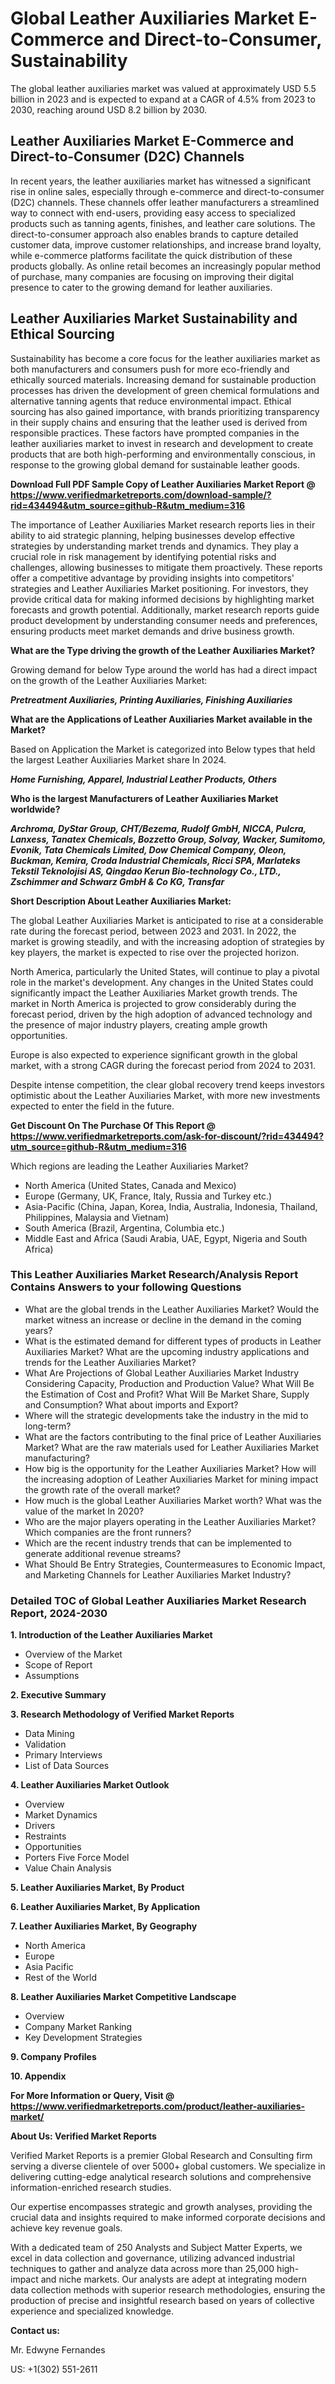<h1>Global Leather Auxiliaries Market E-Commerce and Direct-to-Consumer, Sustainability</h1><p class=""><p>The global leather auxiliaries market was valued at approximately USD 5.5 billion in 2023 and is expected to expand at a CAGR of 4.5% from 2023 to 2030, reaching around USD 8.2 billion by 2030.</p><h2>Leather Auxiliaries Market E-Commerce and Direct-to-Consumer (D2C) Channels</h2><p>In recent years, the leather auxiliaries market has witnessed a significant rise in online sales, especially through e-commerce and direct-to-consumer (D2C) channels. These channels offer leather manufacturers a streamlined way to connect with end-users, providing easy access to specialized products such as tanning agents, finishes, and leather care solutions. The direct-to-consumer approach also enables brands to capture detailed customer data, improve customer relationships, and increase brand loyalty, while e-commerce platforms facilitate the quick distribution of these products globally. As online retail becomes an increasingly popular method of purchase, many companies are focusing on improving their digital presence to cater to the growing demand for leather auxiliaries.<h2>Leather Auxiliaries Market Sustainability and Ethical Sourcing</h2><p>Sustainability has become a core focus for the leather auxiliaries market as both manufacturers and consumers push for more eco-friendly and ethically sourced materials. Increasing demand for sustainable production processes has driven the development of green chemical formulations and alternative tanning agents that reduce environmental impact. Ethical sourcing has also gained importance, with brands prioritizing transparency in their supply chains and ensuring that the leather used is derived from responsible practices. These factors have prompted companies in the leather auxiliaries market to invest in research and development to create products that are both high-performing and environmentally conscious, in response to the growing global demand for sustainable leather goods.</p></p><p class=""><strong>Download Full PDF Sample Copy of Leather Auxiliaries Market Report @ <a href="https://www.verifiedmarketreports.com/download-sample/?rid=434494&utm_source=github-R&utm_medium=316" target="_blank">https://www.verifiedmarketreports.com/download-sample/?rid=434494&utm_source=github-R&utm_medium=316</a></strong></p><p>The importance of&nbsp;Leather Auxiliaries Market research reports lies in their ability to aid strategic planning, helping businesses develop effective strategies by understanding market trends and dynamics. They play a crucial role in risk management by identifying potential risks and challenges, allowing businesses to mitigate them proactively. These reports offer a competitive advantage by providing insights into competitors' strategies and Leather Auxiliaries Market positioning. For investors, they provide critical data for making informed decisions by highlighting market forecasts and growth potential. Additionally, market research reports guide product development by understanding consumer needs and preferences, ensuring products meet market demands and drive business growth.</p><p><strong>What are the&nbsp;Type driving the growth of the Leather Auxiliaries Market?</strong></p><p id="" class="">Growing demand for below Type around the world has had a direct impact on the growth of the Leather Auxiliaries Market:</p><p class=""><em><strong>Pretreatment Auxiliaries, Printing Auxiliaries, Finishing Auxiliaries</strong></em></p><p class=""><strong>What are the&nbsp;Applications&nbsp;of Leather Auxiliaries Market available in the Market?</strong></p><p id="" class="">Based on Application the Market is categorized into Below types that held the largest Leather Auxiliaries Market share In 2024.</p><p class=""><em><strong>Home Furnishing, Apparel, Industrial Leather Products, Others</strong></em></p><p class=""><strong>Who is the largest Manufacturers of Leather Auxiliaries Market worldwide?</strong></p><p><em><strong>Archroma, DyStar Group, CHT/Bezema, Rudolf GmbH, NICCA, Pulcra, Lanxess, Tanatex Chemicals, Bozzetto Group, Solvay, Wacker, Sumitomo, Evonik, Tata Chemicals Limited, Dow Chemical Company, Oleon, Buckman, Kemira, Croda Industrial Chemicals, Ricci SPA, Marlateks Tekstil Teknolojisi AS, Qingdao Kerun Bio-technology Co., LTD., Zschimmer and Schwarz GmbH & Co KG, Transfar</strong></em></p><p id="" class=""><strong>Short Description About Leather Auxiliaries Market:</strong></p><p>The global Leather Auxiliaries Market is anticipated to rise at a considerable rate during the forecast period, between 2023 and 2031. In 2022, the market is growing steadily, and with the increasing adoption of strategies by key players, the market is expected to rise over the projected horizon.</p><p>North America, particularly the United States, will continue to play a pivotal role in the market's development. Any changes in the United States could significantly impact the Leather Auxiliaries Market growth trends. The market in North America is projected to grow considerably during the forecast period, driven by the high adoption of advanced technology and the presence of major industry players, creating ample growth opportunities.</p><p>Europe is also expected to experience significant growth in the global market, with a strong CAGR during the forecast period from 2024 to 2031.</p><p>Despite intense competition, the clear global recovery trend keeps investors optimistic about the Leather Auxiliaries Market, with more new investments expected to enter the field in the future.</p><p id="" class=""><strong>Get Discount On The Purchase Of This Report @ <a href="https://www.verifiedmarketreports.com/ask-for-discount/?rid=434494?utm_source=github-R&utm_medium=316" target="_blank">https://www.verifiedmarketreports.com/ask-for-discount/?rid=434494?utm_source=github-R&utm_medium=316</a></strong></p><p class="">Which regions are leading the Leather Auxiliaries Market?</p><ul><li>North America (United States, Canada and Mexico)</li><li>Europe (Germany, UK, France, Italy, Russia and Turkey etc.)</li><li>Asia-Pacific (China, Japan, Korea, India, Australia, Indonesia, Thailand, Philippines, Malaysia and Vietnam)</li><li>South America (Brazil, Argentina, Columbia etc.)</li><li>Middle East and Africa (Saudi Arabia, UAE, Egypt, Nigeria and South Africa)</li></ul><h3 id="" class="">This Leather Auxiliaries Market Research/Analysis Report Contains Answers to your following Questions</h3><ul><li>What are the global trends in the Leather Auxiliaries Market? Would the market witness an increase or decline in the demand in the coming years?</li><li>What is the estimated demand for different types of products in Leather Auxiliaries Market? What are the upcoming industry applications and trends for the Leather Auxiliaries Market?</li><li>What Are Projections of Global Leather Auxiliaries Market Industry Considering Capacity, Production and Production Value? What Will Be the Estimation of Cost and Profit? What Will Be Market Share, Supply and Consumption? What about imports and Export?</li><li>Where will the strategic developments take the industry in the mid to long-term?</li><li>What are the factors contributing to the final price of Leather Auxiliaries Market? What are the raw materials used for Leather Auxiliaries Market manufacturing?</li><li>How big is the opportunity for the Leather Auxiliaries Market? How will the increasing adoption of Leather Auxiliaries Market for mining impact the growth rate of the overall market?</li><li>How much is the global Leather Auxiliaries Market worth? What was the value of the market In 2020?</li><li>Who are the major players operating in the Leather Auxiliaries Market? Which companies are the front runners?</li><li>Which are the recent industry trends that can be implemented to generate additional revenue streams?</li><li>What Should Be Entry Strategies, Countermeasures to Economic Impact, and Marketing Channels for Leather Auxiliaries Market Industry?</li></ul><h3 id="" class="">Detailed TOC of Global Leather Auxiliaries Market Research Report, 2024-2030</h3><p id="" class=""><strong>1. Introduction of the Leather Auxiliaries Market</strong></p><ul><li>Overview of the Market</li><li>Scope of Report</li><li>Assumptions</li></ul><p id="" class=""><strong>2. Executive Summary</strong></p><p id="" class=""><strong>3. Research Methodology of Verified Market Reports</strong></p><ul><li>Data Mining</li><li>Validation</li><li>Primary Interviews</li><li>List of Data Sources</li></ul><p id="" class=""><strong>4. Leather Auxiliaries Market Outlook</strong></p><ul><li>Overview</li><li>Market Dynamics</li><li>Drivers</li><li>Restraints</li><li>Opportunities</li><li>Porters Five Force Model</li><li>Value Chain Analysis</li></ul><p id="" class=""><strong>5. Leather Auxiliaries Market, By Product</strong></p><p id="" class=""><strong>6. Leather Auxiliaries Market, By Application</strong></p><p id="" class=""><strong>7. Leather Auxiliaries Market, By Geography</strong></p><ul><li>North America</li><li>Europe</li><li>Asia Pacific</li><li>Rest of the World</li></ul><p id="" class=""><strong>8. Leather Auxiliaries Market Competitive Landscape</strong></p><ul><li>Overview</li><li>Company Market Ranking</li><li>Key Development Strategies</li></ul><p id="" class=""><strong>9. Company Profiles</strong></p><p id="" class=""><strong>10. Appendix</strong></p><p id="" class=""><strong>For More Information or Query, Visit @ <a href="https://www.verifiedmarketreports.com/product/leather-auxiliaries-market/" target="_blank">https://www.verifiedmarketreports.com/product/leather-auxiliaries-market/</a></strong></p><p id="" class=""><strong>About Us: Verified Market Reports</strong></p><p id="" class="">Verified Market Reports is a premier Global Research and Consulting firm serving a diverse clientele of over 5000+ global customers. We specialize in delivering cutting-edge analytical research solutions and comprehensive information-enriched research studies.</p><p id="" class="">Our expertise encompasses strategic and growth analyses, providing the crucial data and insights required to make informed corporate decisions and achieve key revenue goals.</p><p id="" class="">With a dedicated team of 250 Analysts and Subject Matter Experts, we excel in data collection and governance, utilizing advanced industrial techniques to gather and analyze data across more than 25,000 high-impact and niche markets. Our analysts are adept at integrating modern data collection methods with superior research methodologies, ensuring the production of precise and insightful research based on years of collective experience and specialized knowledge.</p><p id="" class=""><strong>Contact us:</strong></p><p id="" class="">Mr. Edwyne Fernandes</p><p id="" class="">US: +1(302) 551-2611</p>